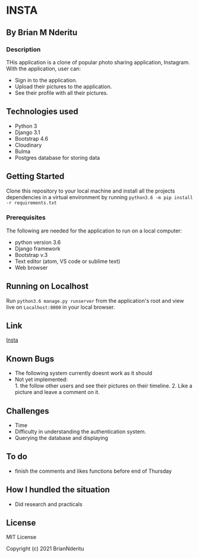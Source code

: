 # INSTA

## By Brian M Nderitu 

### Description
THis application is a clone of popular photo sharing application, Instagram. With the application,  user can:
* Sign in to the application.
* Upload their pictures to the application.
* See their profile with all their pictures.

## Technologies used
* Python 3
* Django 3.1
* Bootstrap 4.6
* Cloudinary
* Bulma
* Postgres database for storing data

## Getting Started
Clone this repository to your local machine and install all the projects dependencies in a virtual environment by running ``python3.6 -m pip install -r requirements.txt``

### Prerequisites
The following are needed for the application to run on a local computer:
* python version 3.6
* Django framework
* Bootstrap v.3
* Text editor (atom, VS code or sublime text)
* Web browser

## Running on Localhost

Run ``python3.6 manage.py runserver`` from the application's root and view live on ``Localhost:8000`` in your local browser.

## Link
<a href=''> Insta</a>

## Known Bugs
* The following system currently doesnt work as it should
* Not yet implemented: <br>
        1. the follow other users and see their pictures on their timeline.
        2. Like a picture and leave a comment on it.

## Challenges
* Time
* Difficulty in understanding the authentication system.
* Querying the database and displaying

## To do 
* finish the comments and likes functions before end of Thursday

## How I hundled the situation
* Did research and practicals

## License 
MIT License

Copyright (c) 2021 BrianNderitu